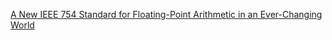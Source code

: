 [A New IEEE 754 Standard for Floating-Point Arithmetic in an Ever-Changing World](https://sinews.siam.org/Details-Page/a-new-ieee-754-standard-for-floating-point-arithmetic-in-an-ever-changing-world)
